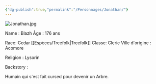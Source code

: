 ```yaml
---
{"dg-publish":true,"permalink":"/Personnages/Jonathan/"}
---
```


![Jonathan.jpg](/img/user/EXTRA/00_IMAGES/Jonathan.jpg)

Name : Blazh 
Âge : 176 ans

Race: Cedar [[Espèces/Treefolk\|Treefolk]]
Classe: Cleric 
Ville d'origine : Acomore

Religion : Lysorin

Backstory : 

Humain qui s'est fait cursed pour devenir un Arbre.